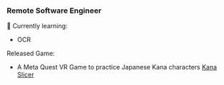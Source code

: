 ### Remote Software Engineer

🌱 Currently learning:
- OCR

Released Game:
- A Meta Quest VR Game to practice Japanese Kana characters [Kana Slicer](https://www.meta.com/experiences/kana-slicer/27000849369514312/)
